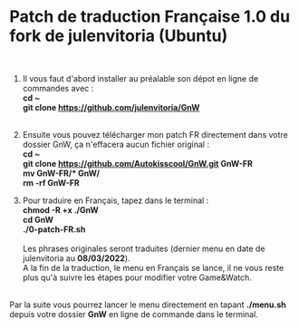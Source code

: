 <h1>Patch de traduction Française 1.0 du fork de julenvitoria (Ubuntu)</h1><br>

1) Il vous faut d'abord installer au préalable son dépot en ligne de commandes avec :<br>
<strong>cd ~</strong><br>
<strong>git clone https://github.com/julenvitoria/GnW</strong><br><br>

2) Ensuite vous pouvez télécharger mon patch FR directement dans votre dossier GnW, ça n'effacera aucun fichier original :<br>
<strong>cd ~</strong><br>
<strong>git clone https://github.com/Autokisscool/GnW.git GnW-FR</strong><br>
<strong>mv GnW-FR/* GnW/</strong><br>
<strong>rm -rf GnW-FR</strong><br>

3) Pour traduire en Français, tapez dans le terminal :<br>
<strong>chmod -R +x ./GnW </strong><br>
<strong>cd GnW</strong><br>
<strong>./0-patch-FR.sh</strong>
<br><br>
Les phrases originales seront traduites (dernier menu en date de julenvitoria au <strong>08/03/2022</strong>).<br>
A la fin de la traduction, le menu en Français se lance, il ne vous reste plus qu'à suivre les étapes pour modifier votre Game&Watch.<br><br>

Par la suite vous pourrez lancer le menu directement en tapant <strong>./menu.sh</strong> depuis votre dossier <strong>GnW</strong> en ligne de commande dans le terminal.
